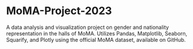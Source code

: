 # MoMA-Project-2023
A data analysis and visualization project on gender and nationality representation in the halls of MoMA. Utilizes Pandas, Matplotlib, Seaborn, Squarify, and Plotly using the official MoMA dataset, available on GitHub.
